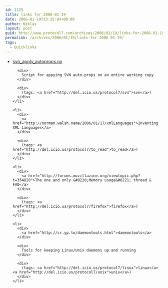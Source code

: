 ```yaml
---
id: 1125
title: links for 2006-01-19
date: 2006-01-19T13:25:04+00:00
author: Niklas
layout: post
guid: http://www.protocol7.com/archives/2006/01/19/links-for-2006-01-19/
permalink: /archives/2006/01/19/links-for-2006-01-19/
tags:
  - Quicklinks
---
```

<div class='microid-cceb2d662b758ea186f94a73381c43cedc269f84'>
  <ul>
    <li>
      <div>
        <a href="http://svn.collab.net/repos/svn/trunk/contrib/client-side/svn_apply_autoprops.py">svn_apply_autoprops.py</a>
      </div>
      
      <div>
        Script for appying SVN auto-props on an entire working copy
      </div>
      
      <div>
        (tags: <a href="http://del.icio.us/protocol7/svn">svn</a>)
      </div>
    </li>
    
    <li>
      <div>
        <a href="http://norman.walsh.name/2006/01/17/xmlLanguages">Inventing XML Languages</a>
      </div>
      
      <div>
        (tags: <a href="http://del.icio.us/protocol7/to_read">to_read</a>)
      </div>
    </li>
    
    <li>
      <div>
        <a href="http://forums.mozillazine.org/viewtopic.php?t=354828">The one and only &#8220;Memory usage&#8221; thread & FAQ</a>
      </div>
      
      <div>
        (tags: <a href="http://del.icio.us/protocol7/firefox">firefox</a>)
      </div>
    </li>
    
    <li>
      <div>
        <a href="http://cr.yp.to/daemontools.html">daemontools</a>
      </div>
      
      <div>
        Tools for keeping Linux/Unix daemons up and running
      </div>
      
      <div>
        (tags: <a href="http://del.icio.us/protocol7/linux">linux</a> <a href="http://del.icio.us/protocol7/unix">unix</a>)
      </div>
    </li>
  </ul>
</div>